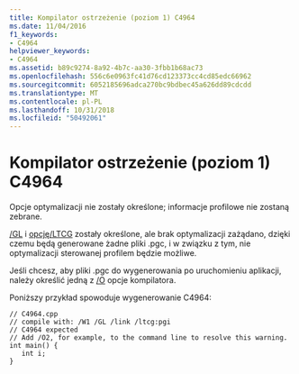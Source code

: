 ```yaml
---
title: Kompilator ostrzeżenie (poziom 1) C4964
ms.date: 11/04/2016
f1_keywords:
- C4964
helpviewer_keywords:
- C4964
ms.assetid: b89c9274-8a92-4b7c-aa30-3fbb1b68ac73
ms.openlocfilehash: 556c6e0963fc41d76cd123373cc4cd85edc66962
ms.sourcegitcommit: 6052185696adca270bc9bdbec45a626dd89cdcdd
ms.translationtype: MT
ms.contentlocale: pl-PL
ms.lasthandoff: 10/31/2018
ms.locfileid: "50492061"
---
```

# <a name="compiler-warning-level-1-c4964"></a>Kompilator ostrzeżenie (poziom 1) C4964

Opcje optymalizacji nie zostały określone; informacje profilowe nie zostaną zebrane.

[/GL](../../build/reference/gl-whole-program-optimization.md) i [opcję/LTCG](../../build/reference/ltcg-link-time-code-generation.md) zostały określone, ale brak optymalizacji zażądano, dzięki czemu będą generowane żadne pliki .pgc, i w związku z tym, nie optymalizacji sterowanej profilem będzie możliwe.

Jeśli chcesz, aby pliki .pgc do wygenerowania po uruchomieniu aplikacji, należy określić jedną z [/O](../../build/reference/o-options-optimize-code.md) opcje kompilatora.

Poniższy przykład spowoduje wygenerowanie C4964:

```
// C4964.cpp
// compile with: /W1 /GL /link /ltcg:pgi
// C4964 expected
// Add /O2, for example, to the command line to resolve this warning.
int main() {
   int i;
}
```